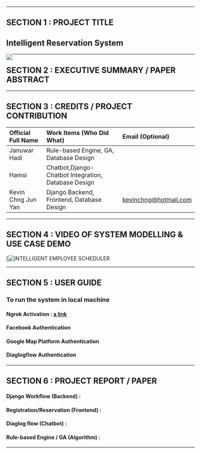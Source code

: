 
---

## SECTION 1 : PROJECT TITLE
## Intelligent Reservation System

<img src="Title2.jpg"
     style="float: left; margin-right: 0px;" />

---
## SECTION 2 : EXECUTIVE SUMMARY / PAPER ABSTRACT


---
## SECTION 3 : CREDITS / PROJECT CONTRIBUTION

| Official Full Name  | Work Items (Who Did What) | Email (Optional) |
| :------------ |:----------------| :-----|
| Januwar Hadi | Rule-based Engine, GA, Database Design |  |
| Hamsi | Chatbot,Django-Chatbot Integration, Database Design | |
| Kevin Chng Jun Yan | Django Backend, Frontend, Database Design | kevinchng@hotmail.com |

---
## SECTION 4 : VIDEO OF SYSTEM MODELLING & USE CASE DEMO

[![INTELLIGENT EMPLOYEE SCHEDULER]()

---
## SECTION 5 : USER GUIDE


### To run the system in local machine
#### Ngrok Activation : [a link](https://github.com/user/repo/blob/branch/ngrok.md)

#### Facebook Authentication

#### Google Map Platform Authentication

#### Diaglogflow Authentication

---
## SECTION 6 : PROJECT REPORT / PAPER

#### Django Workflow (Backend) :

#### Registration/Reservation (Frontend) :

#### Diaglog flow (Chatbot) :

#### Rule-based Engine / GA (Algorithm) :

---
